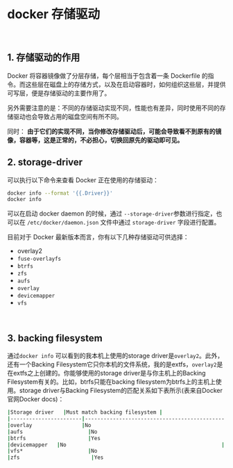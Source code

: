 # docker 存储驱动

‍

## 1. 存储驱动的作用

Docker 将容器镜像做了分层存储，每个层相当于包含着一条 Dockerfile 的指令。而这些层在磁盘上的存储方式，以及在启动容器时，如何组织这些层，并提供可写层，便是存储驱动的主要作用了。

另外需要注意的是：不同的存储驱动实现不同，性能也有差异，同时使用不同的存储驱动也会导致占用的磁盘空间有所不同。

同时： **由于它们的实现不同，当你修改存储驱动后，可能会导致看不到原有的镜像，容器等，这是正常的，不必担心，切换回原先的驱动即可见。**

## 2. storage-driver

可以执行以下命令来查看 Docker 正在使用的存储驱动：

```bash
docker info --format '{{.Driver}}'
docker info 
```

可以在启动 docker daemon 的时候，通过 `--storage-driver`​ 参数进行指定，也可以在 `/etc/docker/daemon.json`​ 文件中通过 `storage-driver`​ 字段进行配置。

目前对于 Docker 最新版本而言，你有以下几种存储驱动可供选择：

* overlay2
* ​`fuse-overlayfs`​
* ​`btrfs`​
* ​`zfs`​
* ​`aufs`​
* ​`overlay`​
* ​`devicemapper`​
* ​`vfs`​

‍

## 3. backing filesystem

通过`docker info`​ 可以看到的我本机上使用的storage driver是`overlay2`​。此外，还有一个Backing Filesystem它只你本机的文件系统，我的是extfs，`overlay2`​是在extfs之上创建的。你能够使用的storage driver是与你主机上的Backing Filesystem有关的。比如，btrfs只能在backing filesystem为btrfs上的主机上使用。storage driver与Backing Filesystem的匹配关系如下表所示(表来自Docker官网Docker docs)：

```bash
|Storage driver   |Must match backing filesystem |
|-----------------------|---------------------------------------------|
|overlay                |No                                                  |
|aufs                     |No                                                  |
|btrfs                    |Yes                                                 |
|devicemapper   |No                                                  |
|vfs*                     |No                                                   |
|zfs                       |Yes                                                  |
```

‍
